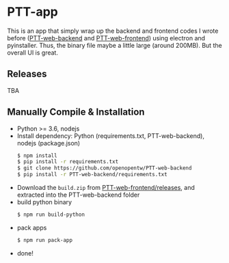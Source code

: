 # PTT-app

This is an app that simply wrap up the backend and frontend codes I wrote before ([PTT-web-backend](https://github.com/openopentw/PTT-web-backend) and [PTT-web-frontend](https://github.com/openopentw/PTT-web-frontend)) using electron and pyinstaller. Thus, the binary file maybe a little large (around 200MB). But the overall UI is great.

## Releases

TBA

## Manually Compile & Installation

- Python >= 3.6, nodejs
- Install dependency: Python (requirements.txt, PTT-web-backend), nodejs (package.json)
  ```bash
  $ npm install
  $ pip install -r requirements.txt
  $ git clone https://github.com/openopentw/PTT-web-backend
  $ pip install -r PTT-web-backend/requirements.txt
  ```
- Download the `build.zip` from [PTT-web-frontend/releases](https://github.com/openopentw/PTT-web-frontend/releases), and extracted into the PTT-web-backend folder
- build python binary
  ```bash
  $ npm run build-python
  ```
- pack apps
  ```bash
  $ npm run pack-app
  ```
- done!
